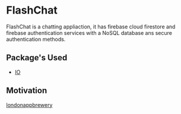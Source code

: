 # FlashChat

FlashChat is a chatting appliaction, it has firebase cloud firestore and firebase authentication services with a NoSQL database ans secure authentication methods.

## Package's Used 

- [IO](https://api.flutter.dev/flutter/dart-io/dart-io-library.html)

## Motivation 

[londonappbrewery](https://github.com/londonappbrewery/bmi-calculator-flutter)

